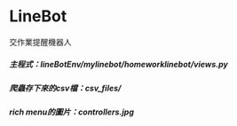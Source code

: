 # LineBot
交作業提醒機器人
##### 主程式：lineBotEnv/mylinebot/homeworklinebot/views.py
##### 爬蟲存下來的csv檔：csv_files/
##### rich menu的圖片：controllers.jpg
